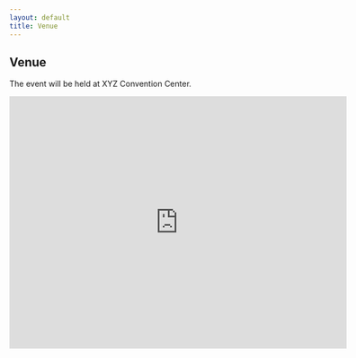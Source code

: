 ```yaml
---
layout: default
title: Venue
---
```


<h2>Venue</h2>
<p>The event will be held at XYZ Convention Center.</p>
<iframe src="https://www.google.com/maps/embed?pb=!1m18!1m12!1m3!..." width="600" height="450" style="border:0;" allowfullscreen="" loading="lazy"></iframe>
